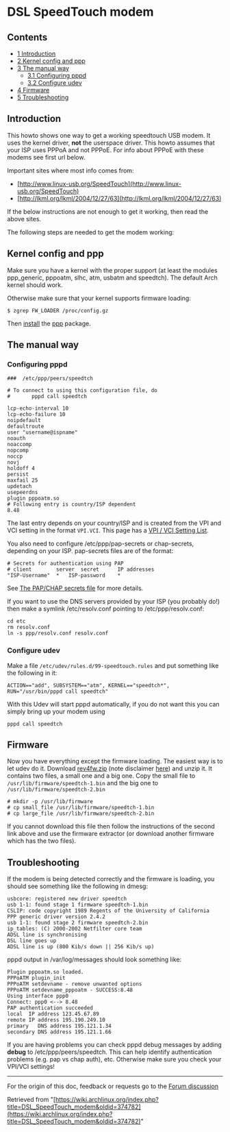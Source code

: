# DSL SpeedTouch modem

## Contents

*   [1 Introduction](#Introduction)
*   [2 Kernel config and ppp](#Kernel_config_and_ppp)
*   [3 The manual way](#The_manual_way)
    *   [3.1 Configuring pppd](#Configuring_pppd)
    *   [3.2 Configure udev](#Configure_udev)
*   [4 Firmware](#Firmware)
*   [5 Troubleshooting](#Troubleshooting)

## Introduction

This howto shows one way to get a working speedtouch USB modem. It uses the kernel driver, **not** the userspace driver. This howto assumes that your ISP uses PPPoA and not PPPoE. For info about PPPoE with these modems see first url below.

Important sites where most info comes from:

*   [http://www.linux-usb.org/SpeedTouch](http://www.linux-usb.org/SpeedTouch)
*   [http://lkml.org/lkml/2004/12/27/63](http://lkml.org/lkml/2004/12/27/63)

If the below instructions are not enough to get it working, then read the above sites.

The following steps are needed to get the modem working:

## Kernel config and ppp

Make sure you have a kernel with the proper support (at least the modules ppp_generic, pppoatm, slhc, atm, usbatm and speedtch). The default Arch kernel should work.

Otherwise make sure that your kernel supports firmware loading:

```
$ zgrep FW_LOADER /proc/config.gz 

```

Then [install](/index.php/Install "Install") the [ppp](https://www.archlinux.org/packages/?name=ppp) package.

## The manual way

### Configuring pppd

```
###  /etc/ppp/peers/speedtch

# To connect to using this configuration file, do
#       pppd call speedtch

lcp-echo-interval 10
lcp-echo-failure 10
noipdefault
defaultroute
user "username@ispname"
noauth
noaccomp
nopcomp
noccp
novj
holdoff 4
persist
maxfail 25
updetach
usepeerdns
plugin pppoatm.so
# Following entry is country/ISP dependent
8.48

```

The last entry depends on your country/ISP and is created from the VPI and VCI setting in the format `VPI.VCI`. This page has a [VPI / VCI Setting List](http://www.linux-usb.org/SpeedTouch/faq/index.html#q12).

You also need to configure /etc/ppp/pap-secrets or chap-secrets, depending on your ISP. pap-secrets files are of the format:

```
# Secrets for authentication using PAP
# client        server  secret		IP addresses
"ISP-Username"	*	ISP-password	*

```

See [The PAP/CHAP secrets file](http://www.tldp.org/HOWTO/PPP-HOWTO/x1005.html) for more details.

If you want to use the DNS servers provided by your ISP (you probably do!) then make a symlink /etc/resolv.conf pointing to /etc/ppp/resolv.conf:

```
cd etc
rm resolv.conf
ln -s ppp/resolv.conf resolv.conf

```

### Configure udev

Make a file `/etc/udev/rules.d/99-speedtouch.rules` and put something like the following in it:

```
ACTION=="add", SUBSYSTEM=="atm", KERNEL=="speedtch*", RUN="/usr/bin/pppd call speedtch"

```

With this Udev will start pppd automatically, if you do not want this you can simply bring up your modem using

```
pppd call speedtch

```

## Firmware

Now you have everything except the firmware loading. The easiest way is to let udev do it. Download [rev4fw.zip](http://steve-parker.org/speedtouchconf/rev4fw.zip) (note disclaimer [here](http://speedtouchconf.sourceforge.net/)) and unzip it. It contains two files, a small one and a big one. Copy the small file to `/usr/lib/firmware/speedtch-1.bin` and the big one to `/usr/lib/firmware/speedtch-2.bin`

```
# mkdir -p /usr/lib/firmware
# cp small_file /usr/lib/firmware/speedtch-1.bin
# cp large_file /usr/lib/firmware/speedtch-2.bin

```

If you cannot download this file then follow the instructions of the second link above and use the firmware extractor (or download another firmware which has the two files).

## Troubleshooting

If the modem is being detected correctly and the firmware is loading, you should see something like the following in dmesg:

```
usbcore: registered new driver speedtch
usb 1-1: found stage 1 firmware speedtch-1.bin
CSLIP: code copyright 1989 Regents of the University of California
PPP generic driver version 2.4.2
usb 1-1: found stage 2 firmware speedtch-2.bin
ip_tables: (C) 2000-2002 Netfilter core team
ADSL line is synchronising
DSL line goes up
ADSL line is up (800 Kib/s down || 256 Kib/s up)

```

pppd output in /var/log/messages should look something like:

```
Plugin pppoatm.so loaded.
PPPoATM plugin_init
PPPoATM setdevname - remove unwanted options
PPPoATM setdevname_pppoatm - SUCCESS:8.48
Using interface ppp0
Connect: ppp0 <--> 8.48
PAP authentication succeeded
local  IP address 123.45.67.89
remote IP address 195.190.249.10
primary   DNS address 195.121.1.34
secondary DNS address 195.121.1.66

```

If you are having problems you can check pppd debug messages by adding **debug** to /etc/ppp/peers/speedtch. This can help identify authentication problems (e.g. pap vs chap auth), etc. Otherwise make sure you check your VPI/VCI settings!

* * *

For the origin of this doc, feedback or requests go to the [Forum discussion](https://bbs.archlinux.org/viewtopic.php?p=80638)

Retrieved from "[https://wiki.archlinux.org/index.php?title=DSL_SpeedTouch_modem&oldid=374782](https://wiki.archlinux.org/index.php?title=DSL_SpeedTouch_modem&oldid=374782)"